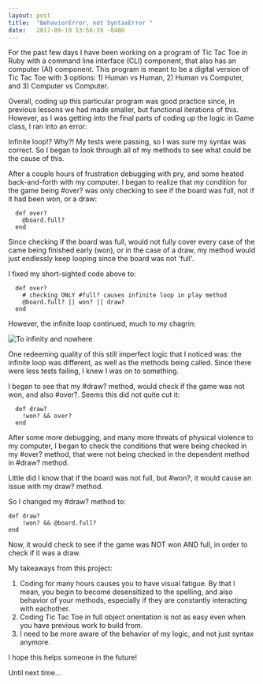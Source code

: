 ```yaml
---
layout: post
title:  "BehaviorError, not SyntaxError "
date:   2017-09-19 13:56:39 -0400
---
```



For the past few days I have been working on a program of Tic Tac Toe in Ruby with a command line interface (CLI) component, that also has an computer (AI) component. This program is meant to be a digital version of Tic Tac Toe with 3 options: 1) Human vs Human, 2) Human vs Computer, and 3) Computer vs Computer.

Overall, coding up this particular program was good practice since, in previous lessons we had made smaller, but functional iterations of this. However, as I was getting into the final parts of coding up the logic in Game class, I ran into an error:



<blockquote class="imgur-embed-pub" lang="en" data-id="t2Qg1Hw"><a href="//imgur.com/t2Qg1Hw"></a></blockquote><script async src="//s.imgur.com/min/embed.js" charset="utf-8"></script>

Infinite loop!? Why?! My tests were passing, so I was sure my syntax was correct. So I began to look through all of my methods to see what could be the cause of this.

After a couple hours of frustration debugging with pry, and some heated back-and-forth with my computer. I began to realize that my condition for the game being #over? was only checking to see if the board was full, not if it had been won, or a draw:

```
  def over?
    @board.full?
  end
```

Since checking if the board was full, would not fully cover every case of the came being finished early (won), or in the case of a draw, my method would just endlessly keep looping since the board was not 'full'.

I fixed my short-sighted code above to:

```
  def over?
    # checking ONLY #full? causes infinite loop in play method
    @board.full? || won? || draw?
  end
```

However, the infinite loop continued, much to my chagrin:

![To infinity and nowhere](https://imgur.com/a/GsSQD)

One redeeming quality of this still imperfect logic that I noticed was: the infinite loop was different, as well as the methods being called. Since there were less tests failing, I knew I was on to something. 

I began to see that my #draw? method, would check if the game was not won, and also #over?. Seems this did not quite cut it:

```
  def draw?
    !won? && over?
  end
```

After some more debugging, and many more threats of physical violence to my computer, I began to check the conditions that were being checked in my #over? method, that were not being checked in the dependent method in #draw? method.

Little did I know that if the board was not full, but #won?, it would cause an issue with my draw? method.

So I changed my #draw? method to:

```
def draw?
    !won? && @board.full?
end
```
 
Now, it would check to see if the game was NOT won AND full, in order to check if it was a draw.

My takeaways from this project:

1) Coding for many hours causes you to have visual fatigue. By that I mean, you begin to become desensitized to the spelling, and also behavior of your methods, especially if they are constantly interacting with eachother.
2) Coding Tic Tac Toe in full object orientation is not as easy even when you have previous work to build from.
3) I need to be more aware of the behavior of my logic, and not just syntax anymore.

I hope this helps someone in the future! 

Until next time...
